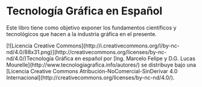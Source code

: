 Tecnología Gráfica en Español
=============================

Este libro tiene como objetivo exponer los fundamentos científicos y tecnológicos que hacen a la industria gráfica en el presente.

<div class="license">
  [![Licencia Creative Commons](http://i.creativecommons.org/l/by-nc-nd/4.0/88x31.png)](http://creativecommons.org/licenses/by-nc-nd/4.0/)<span xmlns:dct="http://purl.org/dc/terms/" href="http://purl.org/dc/dcmitype/Text" property="dct:title" rel="dct:type">Tecnología Gráfica en español</span> por [Ing. Marcelo Felipe y D.G. Lucas Mourelle](http://www.tecnologiagrafica.info/autores/) se distribuye bajo una [Licencia Creative Commons Atribución-NoComercial-SinDerivar 4.0 Internacional](http://creativecommons.org/licenses/by-nc-nd/4.0/).
</div>